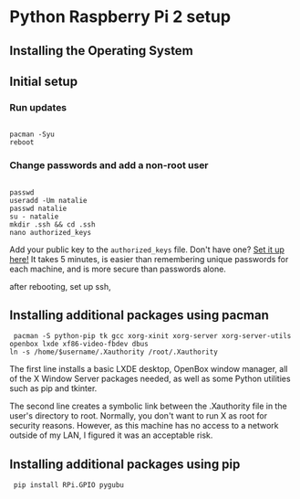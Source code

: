 # Python Raspberry Pi 2 setup

## Installing the Operating System


## Initial setup
### Run updates
<pre><code>
pacman -Syu
reboot
</code></pre>

### Change passwords and add a non-root user
<pre><code>
passwd
useradd -Um natalie
passwd natalie
su - natalie
mkdir .ssh && cd .ssh
nano authorized_keys
</code></pre>

Add your public key to the <code>authorized_keys</code> file.  Don't have one?  [Set it up here!](https://wiki.archlinux.org/index.php/SSH_keys#Generating_an_SSH_key_pair)  It takes 5 minutes, is easier than remembering unique passwords for each machine, and is more secure than passwords alone.


after rebooting, set up ssh,


## Installing additional packages using pacman
<pre><code> pacman -S python-pip tk gcc xorg-xinit xorg-server xorg-server-utils openbox lxde xf86-video-fbdev dbus
ln -s /home/$username/.Xauthority /root/.Xauthority
</code></pre>

The first line installs a basic LXDE desktop, OpenBox window manager, all of the X Window Server packages needed, as well as some Python utilities such as pip and tkinter.

The second line creates a symbolic link between the .Xauthority file in the user's directory to root.  Normally, you don't want to run X as root for security reasons.  However, as this machine has no access to a network outside of my LAN, I figured it was an acceptable risk.  

## Installing additional packages using pip
<pre><code> pip install RPi.GPIO pygubu </code></pre>
